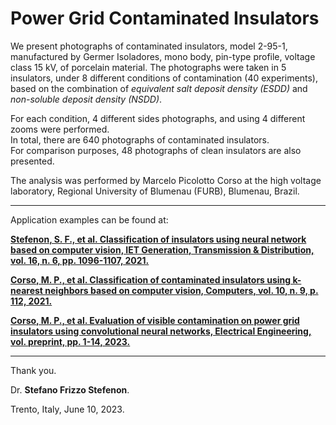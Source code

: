# Power Grid Contaminated Insulators

We present photographs of contaminated insulators, model 2-95-1, manufactured by Germer Isoladores, mono body, pin-type profile, voltage class 15 kV, of porcelain material.
The photographs were taken in 5 insulators, under 8 different conditions of contamination (40 experiments), based on the combination of *equivalent salt deposit density (ESDD)* and *non-soluble deposit density (NSDD)*.   
  
For each condition, 4 different sides photographs, and using 4 different zooms were performed.  
In total, there are 640 photographs of contaminated insulators.  
For comparison purposes, 48 photographs of clean insulators are also presented.

The analysis was performed by Marcelo Picolotto Corso at the high voltage laboratory, Regional University of Blumenau (FURB), Blumenau, Brazil. 

---

Application examples can be found at:

**[Stefenon, S. F., et al. Classification of insulators using neural network based on computer vision, IET Generation, Transmission & Distribution, vol. 16, n. 6, pp. 1096-1107, 2021.](https://doi.org/10.1049/gtd2.12353)**

**[Corso, M. P., et al. Classification of contaminated insulators using k-nearest neighbors based on computer vision, Computers, vol. 10, n. 9, p. 112, 2021.](https://doi.org/10.3390/computers10090112)**

**[Corso, M. P., et al. Evaluation of visible contamination on power grid insulators using convolutional neural networks, Electrical Engineering, vol. preprint, pp. 1-14, 2023.](https://doi.org/10.1007/s00202-023-01915-2)**

---
Thank you.

Dr. **Stefano Frizzo Stefenon**.

Trento, Italy, June 10, 2023.
